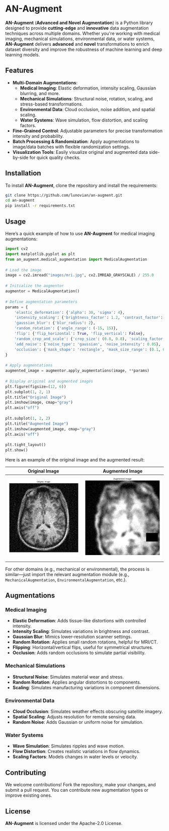 # AN-Augment

**AN-Augment** (**Advanced and Novel Augmentation**) is a Python library designed to provide **cutting-edge** and **innovative** data augmentation techniques across multiple domains. Whether you're working with medical imaging, mechanical simulations, environmental data, or water systems, **AN-Augment** delivers **advanced** and **novel** transformations to enrich dataset diversity and improve the robustness of machine learning and deep learning models.

## Features

- **Multi-Domain Augmentations**:
  - **Medical Imaging**: Elastic deformation, intensity scaling, Gaussian blurring, and more.
  - **Mechanical Simulations**: Structural noise, rotation, scaling, and stress-based transformations.
  - **Environmental Data**: Cloud occlusion, noise addition, and spatial scaling.
  - **Water Systems**: Wave simulation, flow distortion, and scaling factors.
- **Fine-Grained Control**: Adjustable parameters for precise transformation intensity and probability.
- **Batch Processing & Randomization**: Apply augmentations to image/data batches with flexible randomization settings.
- **Visualization Tools**: Easily visualize original and augmented data side-by-side for quick quality checks.

## Installation

To install **AN-Augment**, clone the repository and install the requirements:

```bash
git clone https://github.com/lunovian/an-augment.git
cd an-augment
pip install -r requirements.txt
```

## Usage

Here’s a quick example of how to use **AN-Augment** for medical imaging augmentations:

```python
import cv2
import matplotlib.pyplot as plt
from an_augment.medical_augmentation import MedicalAugmentation

# Load the image
image = cv2.imread("images/mri.jpg", cv2.IMREAD_GRAYSCALE) / 255.0

# Initialize the augmentor
augmentor = MedicalAugmentation()

# Define augmentation parameters
params = {
    'elastic_deformation': {'alpha': 30, 'sigma': 4},
    'intensity_scaling': {'brightness_factor': 1.2, 'contrast_factor': 1.3},
    'gaussian_blur': {'blur_radius': 2},
    'random_rotation': {'angle_range': (-15, 15)},
    'flip': {'flip_horizontal': True, 'flip_vertical': False},
    'random_crop_and_scale': {'crop_size': (0.8, 0.8), 'scaling_factor': 1.0},
    'add_noise': {'noise_type': 'gaussian', 'noise_intensity': 0.05},
    'occlusion': {'mask_shape': 'rectangle', 'mask_size_range': (0.1, 0.2)}
}

# Apply augmentations
augmented_image = augmentor.apply_augmentations(image, **params)

# Display original and augmented images
plt.figure(figsize=(12, 6))
plt.subplot(1, 2, 1)
plt.title("Original Image")
plt.imshow(image, cmap="gray")
plt.axis("off")

plt.subplot(1, 2, 2)
plt.title("Augmented Image")
plt.imshow(augmented_image, cmap="gray")
plt.axis("off")

plt.tight_layout()
plt.show()
```

Here is an example of the original image and the augmented result:

| Original Image                     | Augmented Image                     |
|------------------------------------|-------------------------------------|
| ![Original Image](images/left_mri.png)  | ![Augmented Image](images/right_mri.png) |

For other domains (e.g., mechanical or environmental), the process is similar—just import the relevant augmentation module (e.g., `MechanicalAugmentation`, `EnvironmentalAugmentation`, etc.).

## Augmentations

### Medical Imaging

- **Elastic Deformation**: Adds tissue-like distortions with controlled intensity.
- **Intensity Scaling**: Simulates variations in brightness and contrast.
- **Gaussian Blur**: Mimics lower-resolution scanner settings.
- **Random Rotation**: Applies small random rotations, helpful for MRI/CT.
- **Flipping**: Horizontal/vertical flips, useful for symmetrical structures.
- **Occlusion**: Adds random occlusions to simulate partial visibility.

### Mechanical Simulations

- **Structural Noise**: Simulates material wear and stress.
- **Random Rotation**: Applies angular distortions to components.
- **Scaling**: Simulates manufacturing variations in component dimensions.

### Environmental Data

- **Cloud Occlusion**: Simulates weather effects obscuring satellite imagery.
- **Spatial Scaling**: Adjusts resolution for remote sensing data.
- **Random Noise**: Adds Gaussian or uniform noise for simulation.

### Water Systems

- **Wave Simulation**: Simulates ripples and wave motion.
- **Flow Distortion**: Creates realistic variations in flow dynamics.
- **Scaling Factors**: Models changes in water levels or velocity.

## Contributing

We welcome contributions! Fork the repository, make your changes, and submit a pull request. You can contribute new augmentation types or improve existing ones.

## License

**AN-Augment** is licensed under the Apache-2.0 License.
